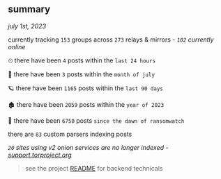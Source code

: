 
## summary
_july 1st, 2023_

currently tracking `153` groups across `273` relays & mirrors - _`102` currently online_

⏲ there have been `4` posts within the `last 24 hours`

🦈 there have been `3` posts within the `month of july`

🪐 there have been `1165` posts within the `last 90 days`

🏚 there have been `2059` posts within the `year of 2023`

🦕 there have been `6750` posts `since the dawn of ransomwatch`

there are `83` custom parsers indexing posts

_`20` sites using v2 onion services are no longer indexed - [support.torproject.org](https://support.torproject.org/onionservices/v2-deprecation/)_

> see the project [README](https://github.com/joshhighet/ransomwatch#ransomwatch--) for backend technicals
